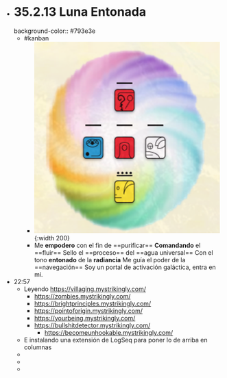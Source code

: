 - # 35.2.13 Luna Entonada
  background-color:: #793e3e
	- #kanban
		- ![image.png](../assets/image_1662343339859_0.png){:width 200}
		- Me __empodero__ con el fin de ==purificar==
		  __Comandando__ el ==fluir==
		  Sello el ==proceso== del ==agua universal==
		  Con el tono __entonado__ de la __radiancia__
		  Me guía el poder de la ==navegación==
		  Soy un portal de activación galáctica, entra en mí.
- 22:57
	- Leyendo https://villaging.mystrikingly.com/
		- https://zombies.mystrikingly.com/
		- https://brightprinciples.mystrikingly.com/
		- https://pointoforigin.mystrikingly.com/
		- https://yourbeing.mystrikingly.com/
		- https://bullshitdetector.mystrikingly.com/
			- https://becomeunhookable.mystrikingly.com/
	- E instalando una extensión de LogSeq para poner lo de arriba en columnas
	-
	-
	-